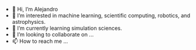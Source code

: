- 👋 Hi, I’m Alejandro
- 👀 I’m interested in machine learning, scientific computing, robotics, and astrophysics.
- 🌱 I’m currently learning simulation sciences.
- 💞️ I’m looking to collaborate on ...
- 📫 How to reach me ...

<!---
ajdr88/ajdr88 is a ✨ special ✨ repository because its `README.md` (this file) appears on your GitHub profile.
You can click the Preview link to take a look at your changes.
--->
